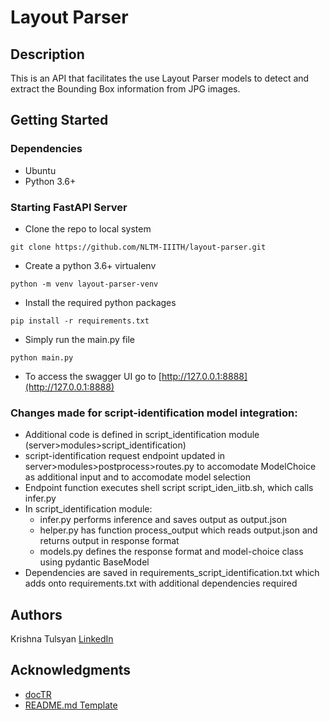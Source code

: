 # Layout Parser

## Description

This is an API that facilitates the use Layout Parser models to detect and extract
the Bounding Box information from JPG images.

## Getting Started

### Dependencies

* Ubuntu
* Python 3.6+

### Starting FastAPI Server

* Clone the repo to local system
```
git clone https://github.com/NLTM-IIITH/layout-parser.git
```
* Create a python 3.6+ virtualenv
```
python -m venv layout-parser-venv
```
* Install the required python packages
```
pip install -r requirements.txt
```
* Simply run the main.py file
```
python main.py
```
* To access the swagger UI go to [http://127.0.0.1:8888](http://127.0.0.1:8888)

### Changes made for script-identification model integration:
* Additional code is defined in script_identification module (server>modules>script_identification)
* script-identification request endpoint updated in server>modules>postprocess>routes.py to accomodate ModelChoice as additional input and to accomodate model selection
* Endpoint function executes shell script script_iden_iitb.sh, which calls infer.py
* In script_identification module:
  * infer.py performs inference and saves output as output.json
  * helper.py has function process_output which reads output.json and returns output in response format
  * models.py defines the response format and model-choice class using pydantic BaseModel
* Dependencies are saved in requirements_script_identification.txt which adds onto requirements.txt with additional dependencies required
## Authors

Krishna Tulsyan
[LinkedIn](https://www.linkedin.com/in/krishna-tulsyan/)

<!-- ## License

This project is licensed under the [NAME HERE] License - see the LICENSE.md file for details -->

## Acknowledgments

* [docTR](https://github.com/mindee/doctr)
* [README.md Template](https://gist.github.com/DomPizzie/7a5ff55ffa9081f2de27c315f5018afc)